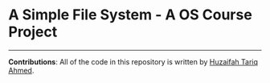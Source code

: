 # A Simple File System - A OS Course Project



--- 

**Contributions**: All of the code in this repository is written by [Huzaifah Tariq Ahmed](https://github.com/huzaifahtariqahmed). 
